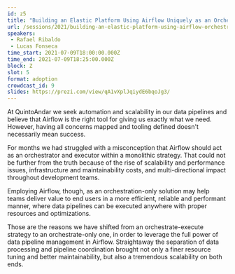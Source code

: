 ```yaml
---
id: z5
title: "Building an Elastic Platform Using Airflow Uniquely as an Orchestrator"
url: /sessions/2021/building-an-elastic-platform-using-airflow-orchestrator
speakers:
 - Rafael Ribaldo
 - Lucas Fonseca
time_start: 2021-07-09T18:00:00.000Z
time_end: 2021-07-09T18:25:00.000Z
block: Z
slot: 5
format: adoption
crowdcast_id: 9
slides: https://prezi.com/view/qA1vXplJqiydE6bqoJg3/
---
```


At QuintoAndar we seek automation and scalability in our data pipelines and believe that Airflow is the right tool for giving us exactly what we need. However, having all concerns mapped and tooling defined doesn't necessarily mean success.

 For months we had struggled with a misconception that Airflow should act as an orchestrator and executor within a monolithic strategy. That could not be further from the truth because of the rise of scalability and performance issues, infrastructure and maintainability costs, and multi-directional impact throughout development teams.

 Employing Airflow, though, as an orchestration-only solution may help teams deliver value to end users in a more efficient, reliable and performant manner, where data pipelines can be executed anywhere with proper resources and optimizations.

 Those are the reasons we have shifted from an orchestrate-execute strategy to an orchestrate-only one, in order to leverage the full power of data pipeline management in Airflow. Straightaway the separation of data processing and pipeline coordination brought not only a finer resource tuning and better maintainability, but also a tremendous scalability on both ends.
